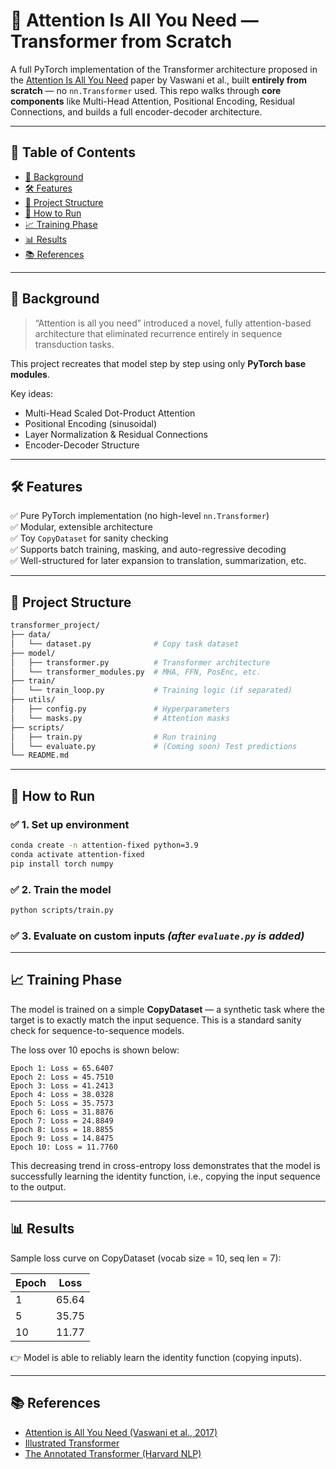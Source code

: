 # 🧠 Attention Is All You Need — Transformer from Scratch

A full PyTorch implementation of the Transformer architecture proposed in the [Attention Is All You Need](https://arxiv.org/abs/1706.03762) paper by Vaswani et al., built **entirely from scratch** — no `nn.Transformer` used. This repo walks through **core components** like Multi-Head Attention, Positional Encoding, Residual Connections, and builds a full encoder-decoder architecture.

---

## 📌 Table of Contents

- [📖 Background](#-background)
- [🛠 Features](#-features)
- [📂 Project Structure](#-project-structure)
- [🚀 How to Run](#-how-to-run)
- [📈 Training Phase](#-training-phase)
- [📊 Results](#-results)
- [📚 References](#-references)

---

## 📖 Background

> “Attention is all you need” introduced a novel, fully attention-based architecture that eliminated recurrence entirely in sequence transduction tasks.

This project recreates that model step by step using only **PyTorch base modules**.

Key ideas:
- Multi-Head Scaled Dot-Product Attention
- Positional Encoding (sinusoidal)
- Layer Normalization & Residual Connections
- Encoder-Decoder Structure

---

## 🛠 Features

✅ Pure PyTorch implementation (no high-level `nn.Transformer`)  
✅ Modular, extensible architecture  
✅ Toy `CopyDataset` for sanity checking  
✅ Supports batch training, masking, and auto-regressive decoding  
✅ Well-structured for later expansion to translation, summarization, etc.

---

## 📂 Project Structure

```bash
transformer_project/
├── data/
│   └── dataset.py              # Copy task dataset
├── model/
│   ├── transformer.py          # Transformer architecture
│   └── transformer_modules.py  # MHA, FFN, PosEnc, etc.
├── train/
│   └── train_loop.py           # Training logic (if separated)
├── utils/
│   ├── config.py               # Hyperparameters
│   └── masks.py                # Attention masks
├── scripts/
│   ├── train.py                # Run training
│   └── evaluate.py             # (Coming soon) Test predictions
└── README.md
```

---

## 🚀 How to Run

### ✅ 1. Set up environment

```bash
conda create -n attention-fixed python=3.9
conda activate attention-fixed
pip install torch numpy
```

### ✅ 2. Train the model

```bash
python scripts/train.py
```

### ✅ 3. Evaluate on custom inputs *(after `evaluate.py` is added)*

---

## 📈 Training Phase

The model is trained on a simple **CopyDataset** — a synthetic task where the target is to exactly match the input sequence. This is a standard sanity check for sequence-to-sequence models.

The loss over 10 epochs is shown below:

```
Epoch 1: Loss = 65.6407
Epoch 2: Loss = 45.7510
Epoch 3: Loss = 41.2413
Epoch 4: Loss = 38.0328
Epoch 5: Loss = 35.7573
Epoch 6: Loss = 31.8876
Epoch 7: Loss = 24.8849
Epoch 8: Loss = 18.8855
Epoch 9: Loss = 14.8475
Epoch 10: Loss = 11.7760
```

This decreasing trend in cross-entropy loss demonstrates that the model is successfully learning the identity function, i.e., copying the input sequence to the output.

---

## 📊 Results

Sample loss curve on CopyDataset (vocab size = 10, seq len = 7):

| Epoch | Loss     |
|-------|----------|
| 1     | 65.64    |
| 5     | 35.75    |
| 10    | 11.77    |

👉 Model is able to reliably learn the identity function (copying inputs).

---

## 📚 References

- [Attention is All You Need (Vaswani et al., 2017)](https://arxiv.org/abs/1706.03762)
- [Illustrated Transformer](https://jalammar.github.io/illustrated-transformer/)
- [The Annotated Transformer (Harvard NLP)](http://nlp.seas.harvard.edu/2018/04/03/attention.html)
